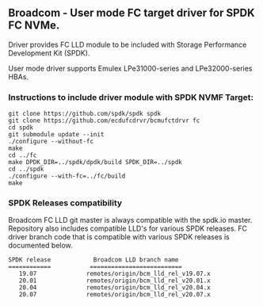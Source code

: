 ## Broadcom - User mode FC target driver for SPDK FC NVMe.

Driver provides FC LLD module to be included with Storage Performance Development Kit (SPDK).

User mode driver supports Emulex LPe31000-series and LPe32000-series HBAs.

### Instructions to include driver module with SPDK NVMF Target:

~~~{.sh}
git clone https://github.com/spdk/spdk spdk
git clone https://github.com/ecdufcdrvr/bcmufctdrvr fc
cd spdk
git submodule update --init
./configure --without-fc
make
cd ../fc
make DPDK_DIR=../spdk/dpdk/build SPDK_DIR=../spdk
cd ../spdk
./configure --with-fc=../fc/build
make
~~~

### SPDK Releases compatibility

Broadcom FC LLD git master is always compatible with the spdk.io master.
Repository also includes compatible LLD's for various SPDK releases.
FC driver branch code that is compatible with various SPDK releases is
documented below.

    SPDK release            Broadcom LLD branch name
    ============           ==========================
       19.07              remotes/origin/bcm_lld_rel_v19.07.x
       20.01              remotes/origin/bcm_lld_rel_v20.01.x
       20.04              remotes/origin/bcm_lld_rel_v20.04.x
       20.07              remotes/origin/bcm_lld_rel_v20.07.x
